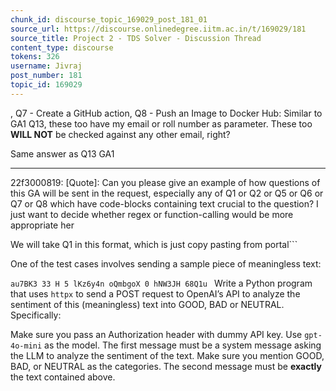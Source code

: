 ```yaml
---
chunk_id: discourse_topic_169029_post_181_01
source_url: https://discourse.onlinedegree.iitm.ac.in/t/169029/181
source_title: Project 2 - TDS Solver - Discussion Thread
content_type: discourse
tokens: 326
username: Jivraj
post_number: 181
topic_id: 169029
---
```


, Q7 - Create a GitHub action, Q8 - Push an Image to Docker Hub: Similar to GA1 Q13, these too have my email or roll number as parameter. These too **WILL NOT** be checked against any other email, right?

Same answer as Q13 GA1

---

22f3000819:
[Quote]: 
Can you please give an example of how questions of this GA will be sent in the request, especially any of Q1 or Q2 or Q5 or Q6 or Q7 or Q8 which have code-blocks containing text crucial to the question? I just want to decide whether regex or function-calling would be more appropriate her

We will take Q1 in this format, which is just copy pasting from portal```

One of the test cases involves sending a sample piece of meaningless text:

`au7BK3 33 H 5 lKz6y4n oQmbgoX 0 hNW3JH 68Q1u
`
Write a Python program that uses `httpx` to send a POST request to OpenAI’s API to analyze the sentiment of this (meaningless) text into GOOD, BAD or NEUTRAL. Specifically:

Make sure you pass an Authorization header with dummy API key.
Use `gpt-4o-mini` as the model.
The first message must be a system message asking the LLM to analyze the sentiment of the text. Make sure you mention GOOD, BAD, or NEUTRAL as the categories.
The second message must be **exactly** the text contained above.
